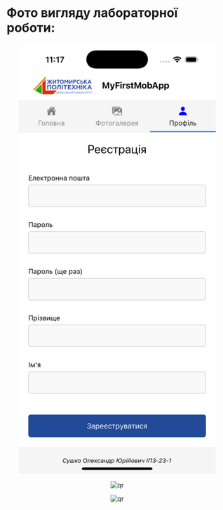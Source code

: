 # Фото вигляду лабораторної роботи:

<p align="center">
 <img width="450px" src="images/simulator_screenshot_4EAF1AE4-BCBD-42AE-99AB-867D9355BD64.png" alt="qr"/>
</p>

<p align="center">
 <img width="450px" src="simulator_screenshot_5285BFAF-C5B1-4795-8389-5BDF6CCE709C.png" alt="qr"/>
</p>

<p align="center">
 <img width="450px" src="simulator_screenshot_6838ACC3-4A2A-47D1-9BCE-2E811D7069DB.png" alt="qr"/>
</p>
